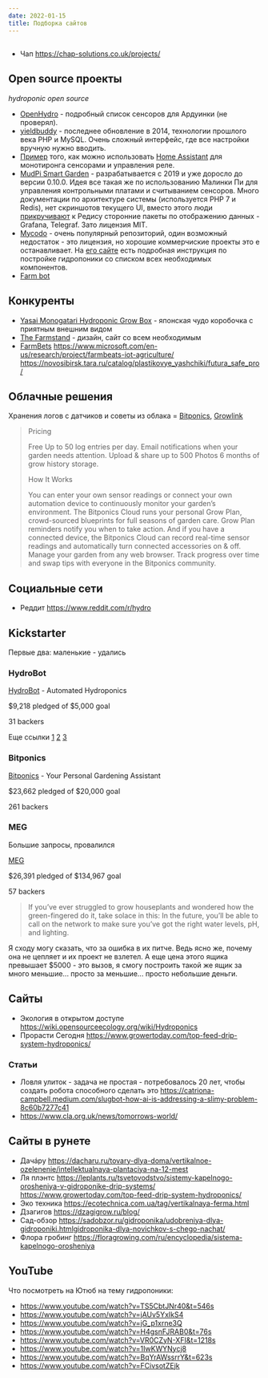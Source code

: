 ```yaml
---
date: 2022-01-15
title: Подборка сайтов
---
```


## 

- Чап https://chap-solutions.co.uk/projects/

## Open source проекты

*hydroponic open source*

- [OpenHydro](https://github.com/Cribstone/OpenHydro) - подробный список сенсоров для Ардуинки (не проверял).
- [yieldbuddy](https://yieldbuddy.com) - последнее обновление в 2014, технологии прошлого века PHP и MySQL. Очень сложный интерфейс, где все настройки вручную нужно вводить.
- [Пример](https://www.dudegrows.com/build-your-own-controller-monitor/) того, как можно использовать [Home Assistant](https://www.home-assistant.io/) для монотиронга сенсорами и управления реле.
- [MudPi Smart Garden](https://github.com/mudpi/mudpi-core) - разрабатывается с 2019 и уже доросло до версии 0.10.0. Идея все такая же по использованию Малинки Пи для управления контрольными платами и считыванием сенсоров. Много документации по архитектуре системы (используется PHP 7 и Redis), нет скриншотов текущего UI, вместо этого люди [прикручивают](https://github.com/icyspace/MudPiInflux) к Редису сторонние пакеты по отображению данных - Grafana, Telegraf. Зато лицензия MIT.
- [Mycodo](https://github.com/kizniche/Mycodo/) - очень популярный репозиторий, один возможный недостаток - это лицензия, но хорошие коммерчиские проекты это е останавливает. На [его сайте](https://kylegabriel.com/2020/06/automated-hydroponic-system-build.html) есть подробная инструкция по постройке гидропоники со списком всех необходимых компонентов.
- [Farm bot](https://farm.bot/)


## Конкуренты

- [Yasai Monogatari Hydroponic Grow Box](https://www.japantrendshop.com/yasai-monogatari-hydroponic-grow-box-p-3936.html) - японская чудо коробочка с приятным внешним видом
- [The Farmstand](https://www.lettucegrow.com/shop) - дизайн, сайт со всем необходимым
- [FarmBets](https://www.microsoft.com/en-us/garage/wall-of-fame/farmbeats/) https://www.microsoft.com/en-us/research/project/farmbeats-iot-agriculture/ https://novosibirsk.tara.ru/catalog/plastikovye_yashchiki/futura_safe_pro/


## Облачные решения

Хранения логов с датчиков и советы из облака = [Bitponics](https://www.bitponics.com/pricing/), [Growlink](https://cropsteering.growlink.com/)

> Pricing
> 
> Free Up to 50 log entries per day. 
> Email notifications when your garden needs attention. Upload & share up to 500 Photos 6 months of grow history storage.
> 
> How It Works
> 
> You can enter your own sensor readings or connect your own automation device to continuously monitor your garden’s environment.
> The Bitponics Cloud runs your personal Grow Plan, crowd-sourced blueprints for full seasons of garden care. 
> Grow Plan reminders notify you when to take action.
> And if you have a connected device, the Bitponics Cloud can record real-time sensor readings and automatically turn connected accessories on & off.
> Manage your garden from any web browser. Track progress over time and swap tips with everyone in the Bitponics community.


## Социальные сети

- Реддит https://www.reddit.com/r/hydro


## Kickstarter

Первые два: маленькие - удались

### HydroBot

[HydroBot](https://www.kickstarter.com/hydrobot/hydrobot-automated-hydroponics/description) - Automated Hydroponics 

$9,218 pledged of $5,000 goal

31 backers

Еще ссылки [1](https://hydro.bot/) [2](https://www.hackster.io/news/hydrobot-open-source-hydroponics-controller-8fb206137e0d) [3](https://www.reddit.com/r/hydro/comments/cxmma5/i_built_an_open_source_automation_system_for/)

### Bitponics

[Bitponics](https://www.kickstarter.com/1498890810/bitponics-your-shortcut-to-a-green-thumb?ref=discovery&term=Bitponics) - Your Personal Gardening Assistant 

$23,662 pledged of $20,000 goal

261 backers

### MEG

Большие запросы, провалился

[MEG](https://www.kickstarter.com/yradia/meg-open-source-indoor-greenhouse)

$26,391 pledged of $134,967 goal

57 backers

> If you’ve ever struggled to grow houseplants and wondered how the green-fingered do it, take solace in this: In the future, you’ll be able to call on the network to make sure you’ve got the right water levels, pH, and lighting.

Я сходу могу сказать, что за ошибка в их питче. Ведь ясно же, почему она не цепляет и их проект не взлетел. А еще цена этого ящика превышает $5000 - это вызов, я смогу построить такой же ящик за много меньшие... просто за меньшие... просто небольшие деньги.

## Сайты

- Экология в открытом доступе https://wiki.opensourceecology.org/wiki/Hydroponics
- Прорасти Сегодня https://www.growertoday.com/top-feed-drip-system-hydroponics/

### Статьи

- Ловля улиток - задача не простая - потребовалось 20 лет, чтобы создать робота способного сделать это https://catriona-campbell.medium.com/slugbot-how-ai-is-addressing-a-slimy-problem-8c60b7277c41
- https://www.cla.org.uk/news/tomorrows-world/

## Сайты в рунете

- Дачáру https://dacharu.ru/tovary-dlya-doma/vertikalnoe-ozelenenie/intellektualnaya-plantaciya-na-12-mest
- Ля плэнтс https://leplants.ru/tsvetovodstvo/sistemy-kapelnogo-orosheniya-v-gidroponike-drip-systems/
https://www.growertoday.com/top-feed-drip-system-hydroponics/
- Эко техника https://ecotechnica.com.ua/tag/vertikalnaya-ferma.html
- Дзагигов https://dzagigrow.ru/blog/
- Сад-обзор https://sadobzor.ru/gidroponika/udobreniya-dlya-gidroponiki.htmlgidroponika-dlya-novichkov-s-chego-nachat/
- Флора гробинг https://floragrowing.com/ru/encyclopedia/sistema-kapelnogo-orosheniya


## YouTube

Что посмотреть на Ютюб на тему гидропоники:

- https://www.youtube.com/watch?v=TS5CbtJNr40&t=546s
- https://www.youtube.com/watch?v=jAUv5YxIkS4
- https://www.youtube.com/watch?v=jG_p1xrne3Q
- https://www.youtube.com/watch?v=H4gsnFJRAB0&t=76s
- https://www.youtube.com/watch?v=VR0CZyN-XFI&t=1218s
- https://www.youtube.com/watch?v=1IwKWYNycj8
- https://www.youtube.com/watch?v=BqYrAWssrrY&t=623s
- https://www.youtube.com/watch?v=FCivsotZEjk